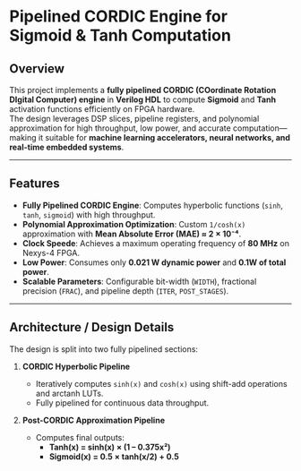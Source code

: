 # Pipelined CORDIC Engine for Sigmoid & Tanh Computation  

## Overview  
This project implements a **fully pipelined CORDIC (COordinate Rotation DIgital Computer) engine** in **Verilog HDL** to compute **Sigmoid** and **Tanh** activation functions efficiently on FPGA hardware.  
The design leverages DSP slices, pipeline registers, and polynomial approximation for high throughput, low power, and accurate computation—making it suitable for **machine learning accelerators, neural networks, and real-time embedded systems**.  

---

## Features  
- **Fully Pipelined CORDIC Engine**: Computes hyperbolic functions (`sinh`, `tanh`, `sigmoid`) with high throughput.  
- **Polynomial Approximation Optimization**: Custom `1/cosh(x)` approximation with **Mean Absolute Error (MAE) ≈ 2 × 10⁻⁴**.  
- **Clock Speede**: Achieves a maximum operating frequency of **80 MHz** on Nexys-4 FPGA.  
- **Low Power**: Consumes only **0.021 W dynamic power** and **0.1W of total power**.  
- **Scalable Parameters**: Configurable bit-width (`WIDTH`), fractional precision (`FRAC`), and pipeline depth (`ITER`, `POST_STAGES`).  

---

## Architecture / Design Details  

The design is split into two fully pipelined sections:  

1. **CORDIC Hyperbolic Pipeline**  
   - Iteratively computes `sinh(x)` and `cosh(x)` using shift-add operations and arctanh LUTs.  
   - Fully pipelined for continuous data throughput.  

2. **Post-CORDIC Approximation Pipeline**  
   - Computes final outputs:  
     - **Tanh(x) = sinh(x) × (1 – 0.375x²)**  
     - **Sigmoid(x) = 0.5 × tanh(x/2) + 0.5**
    
        


